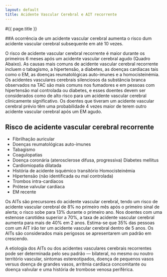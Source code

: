 ```yaml
---
layout: default
title: Acidente Vascular Cerebral e AIT recorrente
---
```


#{{ page.title }}

##A ocorrência de um acidente vascular cerebral aumenta o risco dum acidente vascular cerebral subsequente em até 10 vezes.

O risco de acidente vascular cerebral recorrente é maior durante os primeiros 6 meses após um acidente vascular cerebral agudo (Quadro Abaixo). As causas mais comuns de acidente vascular cerebral recorrente incluem o tabagismo, a hipertensão, a diabetes, as doenças cardíacas tais como o EM, as doenças reumatológicas auto-imunes e a homocisteinémia. Os acidentes vasculares cerebrais silenciosos da substância branca observados na TAC são mais comuns nos fumadores e em pessoas com hipertensão mal controlada ou diabetes, e esses doentes devem ser considerados como de alto risco para um acidente vascular cerebral clinicamente significativo. Os doentes que tiveram um acidente vascular cerebral prévio têm uma probabilidade 4 vezes maior de terem outro acidente vascular cerebral após um EM agudo.

## Risco de acidente vascular cerebral recorrente

* Fibrilhação auricular
* Doenças reumatológicas auto-imunes
* Tabagismo
* Coagulopatias
* Doença coronária (aterosclerose difusa, progressiva) Diabetes mellitus
* Cardiomiopatia dilatada
* História de acidente isquémico transitório Homocisteinémia
* Hipertensão (não identificada ou mal controlada)
* Trombos intra-cardíacos
* Prótese valvular cardíaca
* EM recente

Os AITs são precursores do acidente vascular cerebral, tendo um risco de acidente vascular cerebral de 8% no primeiro mês após o primeiro sinal de alerta; o risco sobe para 13% durante o primeiro ano. Nos doentes com uma estenose carotídea superior a 70%, a taxa de acidente vascular cerebral aumenta para mais de 40% em 2 anos. Estima-se que 35% das pessoas com um AIT irão ter um acidente vascular cerebral dentro de 5 anos. Os AITs são considerados mais perigosos se apresentarem um padrão em crescendo.

A etiologia dos AITs ou dos acidentes vasculares cerebrais recorrentes pode ser determinada pelo seu padrão — bilateral, no mesmo ou noutro território vascular, sintomas estereotipados, doença de pequenos vasos versus doença de grandes vasos, arritmia cardíaca concomitante ou doença valvular e uma história de trombose venosa periférica.
